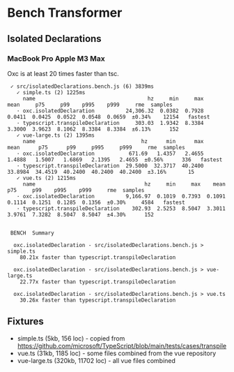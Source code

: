 # Bench Transformer

## Isolated Declarations

### MacBook Pro Apple M3 Max

Oxc is at least 20 times faster than tsc.

```
 ✓ src/isolatedDeclarations.bench.js (6) 3839ms
   ✓ simple.ts (2) 1225ms
     name                                    hz     min     max    mean     p75     p99    p995    p999     rme  samples
   · oxc.isolatedDeclaration          24,306.32  0.0382  0.7928  0.0411  0.0425  0.0522  0.0548  0.0659  ±0.34%    12154   fastest
   · typescript.transpileDeclaration     303.03  1.9342  8.3384  3.3000  3.9623  8.1062  8.3384  8.3384  ±6.13%      152
   ✓ vue-large.ts (2) 1395ms
     name                                  hz      min      max     mean      p75      p99     p995     p999     rme  samples
   · oxc.isolatedDeclaration           671.69   1.4357   2.4655   1.4888   1.5007   1.6869   2.1395   2.4655  ±0.56%      336   fastest
   · typescript.transpileDeclaration  29.5000  32.3717  40.2400  33.8984  34.4519  40.2400  40.2400  40.2400  ±3.16%       15
   ✓ vue.ts (2) 1215ms
     name                                   hz     min     max    mean     p75     p99    p995    p999     rme  samples
   · oxc.isolatedDeclaration          9,166.97  0.1019  0.7393  0.1091  0.1114  0.1251  0.1285  0.1356  ±0.30%     4584   fastest
   · typescript.transpileDeclaration    302.93  2.5253  8.5047  3.3011  3.9761  7.3282  8.5047  8.5047  ±4.30%      152


 BENCH  Summary

  oxc.isolatedDeclaration - src/isolatedDeclarations.bench.js > simple.ts
    80.21x faster than typescript.transpileDeclaration

  oxc.isolatedDeclaration - src/isolatedDeclarations.bench.js > vue-large.ts
    22.77x faster than typescript.transpileDeclaration

  oxc.isolatedDeclaration - src/isolatedDeclarations.bench.js > vue.ts
    30.26x faster than typescript.transpileDeclaration
```

## Fixtures

* simple.ts (5kb, 156 loc) - copied from https://github.com/microsoft/TypeScript/blob/main/tests/cases/transpile
* vue.ts (31kb, 1185 loc) - some files combined from the vue repository
* vue-large.ts (320kb, 11702 loc) - all vue files combined
